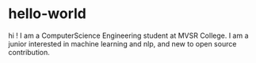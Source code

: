 # hello-world
hi ! I am a ComputerScience Engineering student at MVSR College.
I am a junior interested in machine learning and nlp, and new to open source contribution.
